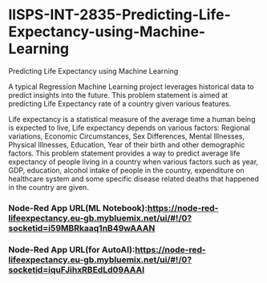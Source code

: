 # llSPS-INT-2835-Predicting-Life-Expectancy-using-Machine-Learning
Predicting Life Expectancy using Machine Learning

A typical Regression Machine Learning project leverages historical data to predict insights into the future. This problem statement is aimed at predicting Life Expectancy rate of a country given various features.

Life expectancy is a statistical measure of the average time a human being is expected to live, Life expectancy depends on various factors: Regional variations, Economic Circumstances, Sex Differences, Mental Illnesses, Physical Illnesses, Education, Year of their birth and other demographic factors. This problem statement provides a way to predict average life expectancy of people living in a country when various factors such as year, GDP, education, alcohol intake of people in the country, expenditure on healthcare system and some specific disease related deaths that happened in the country are given.

### Node-Red App URL(ML Notebook):https://node-red-lifeexpectancy.eu-gb.mybluemix.net/ui/#!/0?socketid=i59MBRkaaq1nB49wAAAN

### Node-Red App URL(for AutoAI):https://node-red-lifeexpectancy.eu-gb.mybluemix.net/ui/#!/0?socketid=iquFJihxRBEdLd09AAAl
